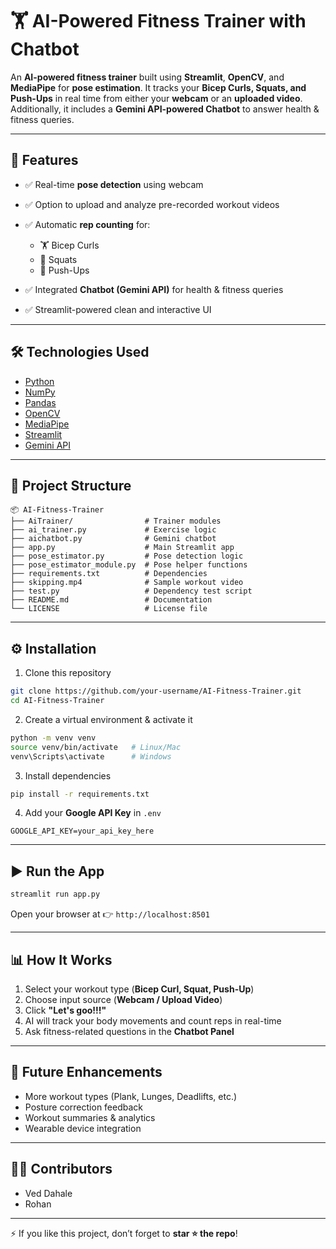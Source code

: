 # 🏋️ AI-Powered Fitness Trainer with Chatbot

An **AI-powered fitness trainer** built using **Streamlit**, **OpenCV**, and **MediaPipe** for **pose estimation**.
It tracks your **Bicep Curls, Squats, and Push-Ups** in real time from either your **webcam** or an **uploaded video**.
Additionally, it includes a **Gemini API-powered Chatbot** to answer health & fitness queries.

---

## 🚀 Features

* ✅ Real-time **pose detection** using webcam
* ✅ Option to upload and analyze pre-recorded workout videos
* ✅ Automatic **rep counting** for:

  * 🏋️ Bicep Curls
  * 🏃 Squats
  * 💪 Push-Ups
* ✅ Integrated **Chatbot (Gemini API)** for health & fitness queries
* ✅ Streamlit-powered clean and interactive UI

---

## 🛠️ Technologies Used

* [Python](https://www.python.org/)
* [NumPy](https://numpy.org/)
* [Pandas](https://pandas.pydata.org/)
* [OpenCV](https://opencv.org/)
* [MediaPipe](https://developers.google.com/mediapipe)
* [Streamlit](https://streamlit.io/)
* [Gemini API](https://ai.google.dev/)

---

## 📂 Project Structure

```
📦 AI-Fitness-Trainer
├── AiTrainer/                # Trainer modules
├── ai_trainer.py             # Exercise logic
├── aichatbot.py              # Gemini chatbot
├── app.py                    # Main Streamlit app
├── pose_estimator.py         # Pose detection logic
├── pose_estimator_module.py  # Pose helper functions
├── requirements.txt          # Dependencies
├── skipping.mp4              # Sample workout video
├── test.py                   # Dependency test script
├── README.md                 # Documentation
└── LICENSE                   # License file
```

---

## ⚙️ Installation

1. Clone this repository

```bash
git clone https://github.com/your-username/AI-Fitness-Trainer.git
cd AI-Fitness-Trainer
```

2. Create a virtual environment & activate it

```bash
python -m venv venv
source venv/bin/activate   # Linux/Mac
venv\Scripts\activate      # Windows
```

3. Install dependencies

```bash
pip install -r requirements.txt
```

4. Add your **Google API Key** in `.env`

```
GOOGLE_API_KEY=your_api_key_here
```

---

## ▶️ Run the App

```bash
streamlit run app.py
```

Open your browser at 👉 `http://localhost:8501`

---

## 📊 How It Works

1. Select your workout type (**Bicep Curl, Squat, Push-Up**)
2. Choose input source (**Webcam / Upload Video**)
3. Click **"Let's goo!!!"**
4. AI will track your body movements and count reps in real-time
5. Ask fitness-related questions in the **Chatbot Panel**
   
---

## 🔮 Future Enhancements

* More workout types (Plank, Lunges, Deadlifts, etc.)
* Posture correction feedback
* Workout summaries & analytics
* Wearable device integration

---

## 👨‍💻 Contributors

* Ved Dahale
* Rohan

---

⚡ If you like this project, don’t forget to **star ⭐ the repo**!

